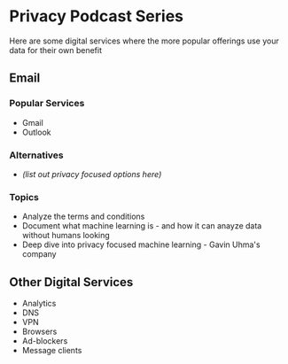 # Privacy Podcast Series

Here are some digital services where the more popular offerings use your data for their own benefit

## Email

### Popular Services

* Gmail
* Outlook

### Alternatives

* *(list out privacy focused options here)*

### Topics

* Analyze the terms and conditions
* Document what machine learning is - and how it can anayze data without humans looking
* Deep dive into privacy focused machine learning - Gavin Uhma's company

## Other Digital Services

* Analytics
* DNS
* VPN
* Browsers
* Ad-blockers
* Message clients

